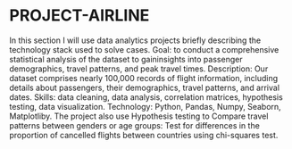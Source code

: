 # PROJECT-AIRLINE
In this section I will use data analytics projects briefly describing the technology stack used to solve cases.
Goal: to conduct a comprehensive statistical analysis of the dataset to gaininsights into passenger demographics, travel patterns, and peak travel times.
Description: Our dataset comprises nearly 100,000 records of flight information, including details about passengers, their demographics, travel patterns, and arrival dates.
  Skills: data cleaning, data analysis, correlation matrices, hypothesis testing, data visualization.
  Technology: Python, Pandas, Numpy, Seaborn, Matplotliby.
  The project also use Hypothesis testing to  Compare travel patterns between genders or age groups: Test for differences
in the proportion of cancelled flights between countries using chi-squares
test.
